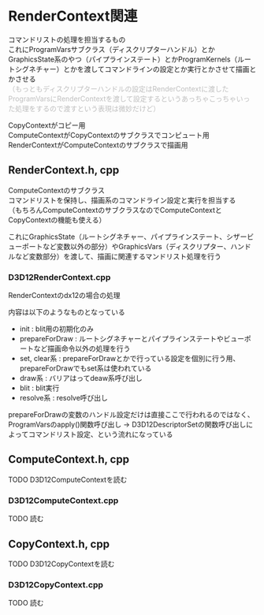 # RenderContext関連
コマンドリストの処理を担当するもの  
これにProgramVarsサブクラス（ディスクリプターハンドル）とかGraphicsState系のやつ（パイプラインステート）とかProgramKernels（ルートシグネチャー）とかを渡してコマンドラインの設定とか実行とかさせて描画とかさせる  
<font color=#bfbfbf>（もっともディスクリプターハンドルの設定はRenderContextに渡したProgramVarsにRenderContextを渡して設定するというあっちゃこっちゃいった処理をするので渡すという表現は微妙だけど）</font>


CopyContextがコピー用  
ComputeContextがCopyContextのサブクラスでコンピュート用  
RenderContextがComputeContextのサブクラスで描画用  

## RenderContext.h, cpp
ComputeContextのサブクラス  
コマンドリストを保持し、描画系のコマンドライン設定と実行を担当する  
（もちろんComputeContextのサブクラスなのでComputeContextとCopyContextの機能も使える）  

これにGraphicsState（ルートシグネチャー、パイプラインステート、シザービューポートなど変数以外の部分）やGraphicsVars（ディスクリプター、ハンドルなど変数部分）を渡して、描画に関連するマンドリスト処理を行う  

### D3D12RenderContext.cpp
RenderContextのdx12の場合の処理  

内容は以下のようなものとなっている  
- init : blit用の初期化のみ  
- prepareForDraw : ルートシグネチャーとパイプラインステートやビューポートなど描画命令以外の処理を行う
- set, clear系 : prepareForDrawとかで行っている設定を個別に行う用、prepareForDrawでもset系は使われている  
- draw系 : バリアはってdeaw系呼び出し  
- blit : blit実行  
- resolve系 : resolve呼び出し  

prepareForDrawの変数のハンドル設定だけは直接ここで行われるのではなく、  ProgramVarsのapply()関数呼び出し -> D3D12DescriptorSetの関数呼び出しによってコマンドリスト設定、という流れになっている  

## ComputeContext.h, cpp
TODO    D3D12ComputeContextを読む  


### D3D12ComputeContext.cpp
TODO   読む  



## CopyContext.h, cpp
TODO  D3D12CopyContextを読む  


### D3D12CopyContext.cpp
TODO  読む  

<!--stackedit_data:
eyJoaXN0b3J5IjpbOTQ0NTE1MDkzLC0yODA1MzE0NjYsMTU0Nj
AyMDUwOCw5NTY5MjcxMTIsNTc1MDkxODk1LC0xMjMwMzQ2NDks
LTIwNzg1OTQwMDMsMTkwNzI1MTEzNSwyOTY1NDc2MzYsLTY3MD
Y3NDgxMCwxMzU3NTEzMzM5LC0xNzQ2NTk2MjUyLC0xODk2NjA4
MzUwLDEyNDU4MTI1NDEsLTE5MTE5NjU5MDMsMTU4NTEwNDU3MC
wtMTQ0MDc2NTYyNSw0MjUzNDg0NTksLTEzMjE2Njg1OTYsMzEz
NjYwMjM1XX0=
-->